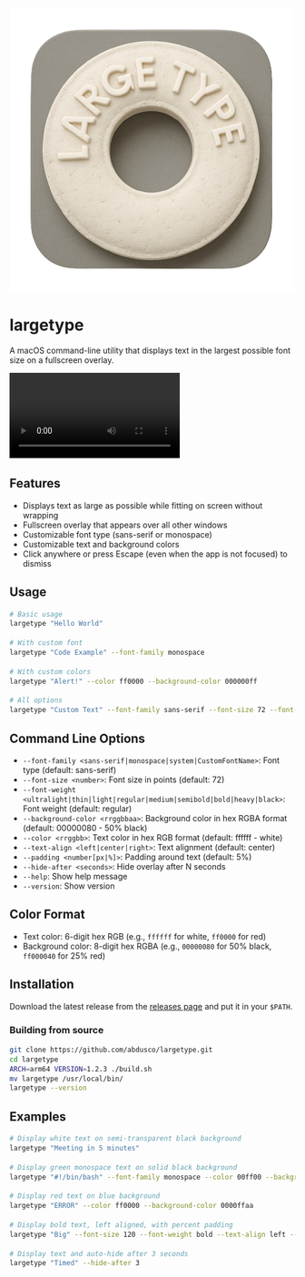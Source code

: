 ![logo](/icon.png)

# largetype

A macOS command-line utility that displays text in the largest possible font size on a fullscreen overlay.

<video src="https://github.com/user-attachments/assets/c964a11f-f3de-496c-b9d8-8208d6cb5c2c" controls></video>

## Features

- Displays text as large as possible while fitting on screen without wrapping
- Fullscreen overlay that appears over all other windows
- Customizable font type (sans-serif or monospace)
- Customizable text and background colors
- Click anywhere or press Escape (even when the app is not focused) to dismiss

## Usage

```bash
# Basic usage
largetype "Hello World"

# With custom font
largetype "Code Example" --font-family monospace

# With custom colors
largetype "Alert!" --color ff0000 --background-color 000000ff

# All options
largetype "Custom Text" --font-family sans-serif --font-size 72 --font-weight bold --color ffffff --background-color 00000080 --text-align center --padding 60px --hide-after 5
```

## Command Line Options

- `--font-family <sans-serif|monospace|system|CustomFontName>`: Font type (default: sans-serif)
- `--font-size <number>`: Font size in points (default: 72)
- `--font-weight <ultralight|thin|light|regular|medium|semibold|bold|heavy|black>`: Font weight (default: regular)
- `--background-color <rrggbbaa>`: Background color in hex RGBA format (default: 00000080 - 50% black)
- `--color <rrggbb>`: Text color in hex RGB format (default: ffffff - white)
- `--text-align <left|center|right>`: Text alignment (default: center)
- `--padding <number[px|%]>`: Padding around text (default: 5%)
- `--hide-after <seconds>`: Hide overlay after N seconds
- `--help`: Show help message
- `--version`: Show version

## Color Format

- Text color: 6-digit hex RGB (e.g., `ffffff` for white, `ff0000` for red)
- Background color: 8-digit hex RGBA (e.g., `00000080` for 50% black, `ff000040` for 25% red)

## Installation

Download the latest release from the [releases page](https://github.com/abdusco/largetype/releases) and put it in your `$PATH`.

### Building from source

```bash
git clone https://github.com/abdusco/largetype.git
cd largetype
ARCH=arm64 VERSION=1.2.3 ./build.sh
mv largetype /usr/local/bin/
largetype --version
```

## Examples

```bash
# Display white text on semi-transparent black background
largetype "Meeting in 5 minutes"

# Display green monospace text on solid black background
largetype "#!/bin/bash" --font-family monospace --color 00ff00 --background-color 000000ff

# Display red text on blue background
largetype "ERROR" --color ff0000 --background-color 0000ffaa

# Display bold text, left aligned, with percent padding
largetype "Big" --font-size 120 --font-weight bold --text-align left --padding 10%

# Display text and auto-hide after 3 seconds
largetype "Timed" --hide-after 3
```

